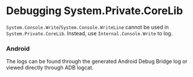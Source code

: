 Debugging System.Private.CoreLib
==========================

`System.Console.Write`/`System.Console.WriteLine` cannot be used in `System.Private.CoreLib`. Instead, use `Internal.Console.Write` to log.

### Android
The logs can be found through the generated Android Debug Bridge log or viewed directly through ADB logcat.
